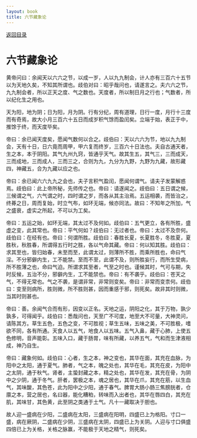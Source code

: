 ```yaml
---
layout: book
title: 六节藏象论
---
```


[返回目录](./)

# 六节藏象论

黄帝问曰：余闻天以六六之节，以成一岁，人以九九制会，计人亦有三百六十五节以为天地久矣，不知其所谓也。歧伯对曰：昭乎哉问也，请遂言之。夫六六之节，九九制会者，所以正天之度、气之数也。天度者，所以制日月之行也；气数者，所以纪化生之用也。

天为阳，地为阴；日为阳，月为阴。行有分纪，周有道理，日行一度，月行十三度而有奇焉，故大小月三百六十五日而成岁积气馀而盈闰矣。立端于始，表正于中，推馀于终，而天度毕矣。

帝曰：余已闻天度矣，愿闻气数何以合之。歧伯曰：天以六六为节，地以九九制会，天有十日，日六竟而周甲，甲六复而终岁，三百六十日法也。夫自古通天者，生之本，本于阴阳。其气九州九窍，皆通乎天气。故其生五，其气三，三而成天，三而成地，三而成人，三而三之，合则为九，九分为九野，九野为九藏，故形藏四，神藏五，合为九藏以应之也。

帝曰：余已闻六六九九之会也，夫子言积气盈闰，愿闻何谓气。请夫子发蒙解惑焉。歧伯曰：此上帝所秘，先师传之也。帝曰：请遂闻之。歧伯曰：五日谓之候，三候谓之气，六气谓之时，四时谓之岁，而各从其主治焉。五运相袭，而皆治之，终朞之日，周而复始，时立气布，如环无端，候亦同法。故曰：不知年之所加，气之盛衰，虚实之所起，不可以为工矣。

帝曰：五运之始，如环无端，其太过不及何如。歧伯曰：五气更立，各有所胜，盛虚之变，此其常也。帝曰：平气何如？歧伯曰：无过者也。帝曰：太过不及奈何。歧伯曰：在经有也。帝曰：何谓所胜。歧伯曰：春胜长夏，长夏胜冬，冬胜夏，夏胜秋，秋胜春，所谓得五行时之胜，各以气命其藏。帝曰：何以知其胜。歧伯曰：求其至也，皆归始春，未至而至，此谓太过，则薄所不胜，而乘所胜也，命曰气淫。不分邪僻内生，工不能禁。至而不至，此谓不及，则所胜妄行，而所生受病，所不胜薄之也，命曰气迫。所谓求其至者，气至之时也。谨候其时，气可与期，失时反候，五治不分，邪僻内生，工不能禁也。帝曰：有不袭乎。歧伯曰：苍天之气，不得无常也。气之不袭，是谓非常，非常则变矣。帝曰：非常而变柰何。歧伯曰：变至则病所，胜则微，所不胜则甚，因而重感于邪，则死矣。故非其时则微，当其时则甚也。

帝曰：善。余闻气合而有形，因变以正名。天地之运，阴阳之化，其于万物，孰少孰多，可得闻乎。歧伯曰：悉哉问也，天至广不可度，地至大不可量，大神灵问，请陈其方。草生五色，五色之变，不可胜视；草生五味，五味之美，不可胜极，嗜欲不同，各有所通。天食人以五气，地食人以五味。五气入鼻，藏于心肺，上使五色修明，音声能彰。五味入口，藏于肠胃，味有所藏，以养五气，气和而生津液相成，神乃自生。

帝曰：藏象何如。歧伯曰：心者，生之本，神之变也，其华在面，其充在血脉，为阳中之太阳，通于夏气。肺者，气之本，魄之处也，其华在毛，其充在皮，为阳中之太阴，通于秋气。肾者，主蛰封藏之本，精之处也，其华在发，其充在骨，为阴中之少阴，通于冬气。肝者，罢极之本，魂之居也，其华在爪，其充在筋，以生血气，其味酸，其色苍，此为阳中之少阳，通于春气。脾胃大肠小肠三焦膀胱者，仓廪之本，营之居也，名曰器，能化糟粕，转味而入出者也，其华在唇四白，其充在肌，其味甘，其色黄，此至阴之类通于土气。凡十一藏取决于胆也。

故人迎一盛病在少阳，二盛病在太阳，三盛病在阳明，四盛已上为格阳。寸口一盛，病在厥阴，二盛病在少阴，三盛病在太阴，四盛已上为关阴。人迎与寸口俱盛四倍已上为关格，关格之脉赢，不能极于天地之精气，则死矣。


